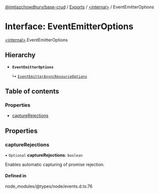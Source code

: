 [@imtiazchowdhury/base-crud](../README.md) / [Exports](../modules.md) / [\<internal\>](../modules/internal_.md) / EventEmitterOptions

# Interface: EventEmitterOptions

[\<internal\>](../modules/internal_.md).EventEmitterOptions

## Hierarchy

- **`EventEmitterOptions`**

  ↳ [`EventEmitterAsyncResourceOptions`](internal_.EventEmitter.EventEmitterAsyncResourceOptions.md)

## Table of contents

### Properties

- [captureRejections](internal_.EventEmitterOptions.md#capturerejections)

## Properties

### captureRejections

• `Optional` **captureRejections**: `boolean`

Enables automatic capturing of promise rejection.

#### Defined in

node_modules/@types/node/events.d.ts:76
